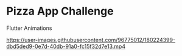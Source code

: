 # Pizza App Challenge

Flutter Animations

https://user-images.githubusercontent.com/96775012/180224399-dbd5ded9-0e7d-40db-91a0-fc15f32d7e13.mp4
